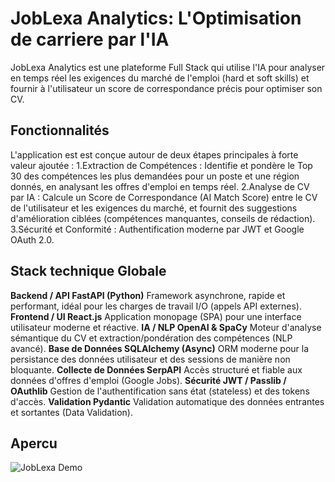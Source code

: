 # JobLexa Analytics: L'Optimisation de carriere par l'IA
JobLexa Analytics est une plateforme Full Stack qui utilise l'IA pour analyser en temps réel 
les exigences du marché de l'emploi (hard et soft skills) et fournir à l'utilisateur un score de correspondance précis pour optimiser son CV.

## Fonctionnalités
L'application est est conçue autour de deux étapes principales à forte valeur ajoutée :
1.Extraction de Compétences : Identifie et pondère le Top 30 des compétences les plus demandées pour un poste et une région donnés, 
  en analysant les offres d'emploi en temps réel.
2.Analyse de CV par IA : Calcule un Score de Correspondance (AI Match Score) entre le CV de l'utilisateur et les exigences du marché, 
  et fournit des suggestions d'amélioration ciblées (compétences manquantes, conseils de rédaction).
3.Sécurité et Conformité : Authentification moderne par JWT et Google OAuth 2.0.

## Stack technique Globale
**Backend / API	FastAPI (Python)**	Framework asynchrone, rapide et performant, idéal pour les charges de travail I/O (appels API externes).
**Frontend / UI	React.js**	Application monopage (SPA) pour une interface utilisateur moderne et réactive.
**IA / NLP	OpenAI  & SpaCy**	Moteur d'analyse sémantique du CV et extraction/pondération des compétences (NLP avancé).
**Base de Données	SQLAlchemy (Async)**	ORM moderne pour la persistance des données utilisateur et des sessions de manière non bloquante.
**Collecte de Données	SerpAPI**	Accès structuré et fiable aux données d'offres d'emploi (Google Jobs).
**Sécurité	JWT / Passlib / OAuthlib**	Gestion de l'authentification sans état (stateless) et des tokens d'accès.
**Validation	Pydantic**	Validation automatique des données entrantes et sortantes (Data Validation).


## Apercu
![JobLexa Demo](https://drive.google.com/file/d/1X1dfcXIZArvEaELx8D0zq9OD6VVy8CDs/view?usp=sharing)

